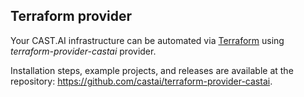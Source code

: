 ## Terraform provider

Your CAST.AI infrastructure can be automated via [Terraform](https://www.terraform.io/) using _terraform-provider-castai_ provider.

Installation steps, example projects, and releases are available at the repository: <https://github.com/castai/terraform-provider-castai>.
